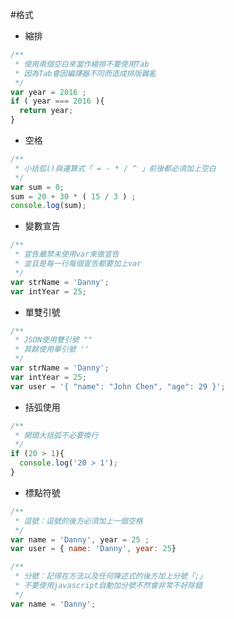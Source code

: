 #格式
- 縮排

```javascript
/**
 * 使用兩個空白來當作縮排不要使用Tab
 * 因為Tab會因編譯器不同而造成排版雜亂
 */
var year = 2016 ;
if ( year === 2016 ){
  return year;
}
```
- 空格

```javascript
/**
 * 小括弧()與運算式「 = - * / ^ 」前後都必須加上空白
 */
var sum = 0;
sum = 20 + 30 * ( 15 / 3 ) ; 
console.log(sum);
```

- 變數宣告

```javascript
/**
 * 宣告嚴禁未使用var來做宣告
 * 並且是每一行每個宣告都要加上var
 */
var strName = 'Danny';
var intYear = 25;
```
- 單雙引號

```javascript
/**
 * JSON使用雙引號 ""
 * 其餘使用單引號 ''
 */
var strName = 'Danny';
var intYear = 25;
var user = '{ "name": "John Chen", "age": 29 }';
```
- 括弧使用

```javascript
/**
 * 開頭大括弧不必要換行
 */
if (20 > 1){
  console.log('20 > 1');
}
```
- 標點符號

```javascript
/**
 * 逗號：逗號的後方必須加上一個空格
 */
var name = 'Danny', year = 25 ;
var user = { name: 'Danny', year: 25}

/**
 * 分號：記得在方法以及任何陳述式的後方加上分號「;」
 * 不要使用javascript自動加分號不然會非常不好除錯
 */
var name = 'Danny';
```

